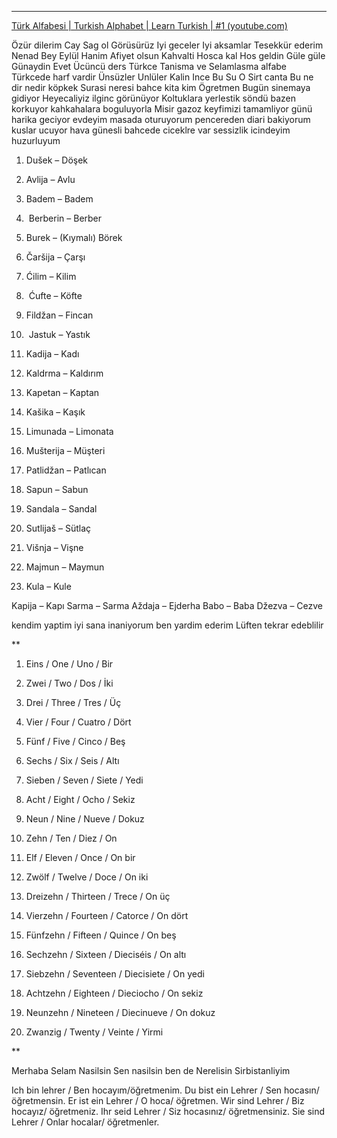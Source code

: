 ****
[Türk Alfabesi | Turkish Alphabet | Learn Turkish | #1 (youtube.com)](https://www.youtube.com/watch?v=nfbKSxfzRiM)

Özür dilerim
Cay
Sag ol
Görüsürüz
Iyi geceler
Iyi aksamlar
Tesekkür ederim
Nenad Bey
Eylül Hanim
Afiyet olsun
Kahvalti
Hosca kal
Hos geldin
Güle güle
Günaydin
Evet
Ücüncü 
ders
Türkce
Tanisma
ve 
Selamlasma
alfabe
Türkcede
harf
vardir
Ünsüzler
Unlüler
Kalin
Ince
Bu
Su
O
Sirt
canta
Bu 
ne 
dir
nedir
köpkek
Surasi
neresi
bahce
kita
kim
Ögretmen
Bugün
sinemaya
gidiyor
Heyecaliyiz
ilginc
görünüyor
Koltuklara
yerlestik
söndü
bazen
korkuyor
kahkahalara
boguluyorla
Misir 
gazoz
keyfimizi 
tamamliyor
günü 
harika
geciyor
evdeyim
masada
oturuyorum
pencereden
diari
bakiyorum
kuslar
ucuyor
hava
günesli
bahcede
ciceklre 
var
sessizlik
icindeyim
huzurluyum


1. Dušek – Döşek
    
2. Avlija – Avlu
    
3. Badem – Badem
    
4.  Berberin – Berber
    
5. Burek – (Kıymalı) Börek
    
6. Čaršija – Çarşı
    
7. Ćilim – Kilim
    
8.  Ćufte – Köfte
    
9. Fildžan – Fincan
    
10.  Jastuk – Yastık
    
11. Kadija – Kadı
    
12. Kaldrma – Kaldırım
    
13. Kapetan – Kaptan
    
14. Kašika – Kaşık
    
15. Limunada – Limonata
    
16. Mušterija – Müşteri
    
17. Patlidžan – Patlıcan
    
18. Sapun – Sabun
    
19. Sandala – Sandal
    
20. Sutlijaš – Sütlaç
    
21. Višnja – Vişne
    
22. Majmun – Maymun
    
23. Kula – Kule
    
Kapija – Kapı
Sarma – Sarma
 Aždaja – Ejderha
Babo – Baba
Džezva – Cezve

kendim
yaptim
iyi
sana
inaniyorum
ben
yardim
ederim 
Lüften 
tekrar
edeblilir

**  

1. Eins / One / Uno / Bir

2. Zwei / Two / Dos / İki

3. Drei / Three / Tres / Üç

4. Vier / Four / Cuatro / Dört

5. Fünf / Five / Cinco / Beş

6. Sechs / Six / Seis / Altı

7. Sieben / Seven / Siete / Yedi

8. Acht / Eight / Ocho / Sekiz

9. Neun / Nine / Nueve / Dokuz

10. Zehn / Ten / Diez / On

11. Elf / Eleven / Once / On bir

12. Zwölf / Twelve / Doce / On iki

13. Dreizehn / Thirteen / Trece / On üç

14. Vierzehn / Fourteen / Catorce / On dört

15. Fünfzehn / Fifteen / Quince / On beş

16. Sechzehn / Sixteen / Dieciséis / On altı

17. Siebzehn / Seventeen / Diecisiete / On yedi

18. Achtzehn / Eighteen / Dieciocho / On sekiz

19. Neunzehn / Nineteen / Diecinueve / On dokuz

20. Zwanzig / Twenty / Veinte / Yirmi

**

Merhaba
Selam
Nasilsin
Sen nasilsin
ben de
Nerelisin
Sirbistanliyim

Ich bin lehrer / Ben hocayım/öğretmenim.
Du bist ein Lehrer / Sen hocasın/ öğretmensin.
Er ist ein Lehrer / O hoca/ öğretmen.
Wir sind Lehrer  / Biz hocayız/ öğretmeniz.
Ihr seid Lehrer / Siz hocasınız/ öğretmensiniz.
Sie sind Lehrer / Onlar hocalar/ öğretmenler.